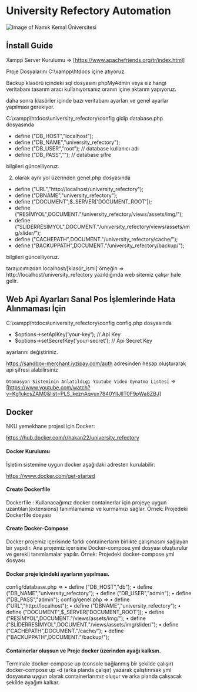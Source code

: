 # University Refectory Automation

![Image of Namık Kemal Üniversitesi](https://upload.wikimedia.org/wikipedia/tr/3/3d/Tekirda%C4%9F_Nam%C4%B1k_Kemal_%C3%9Cniversitesi_Logosu.png)

## İnstall Guide

Xampp Server Kurulumu => [https://www.apachefriends.org/tr/index.html]

Proje Dosyalarını C:\xampp\htdocs içine atıyoruz.

Backup klasörü içindeki sql dosyasını phpMyAdmin veya siz hangi veritabanı tasarım aracı kullanıyorsanız oranın içine aktarım yapıyoruz.

daha sonra klasörler içinde bazı veritabanı ayarları ve genel ayarlar yapılması gerekiyor.

C:\xampp\htdocs\university_refectory\config gidip database.php dosyasında

- define ("DB_HOST","localhost");
- define ("DB_NAME","university_refectory");
- define ("DB_USER","root"); // database kullanıcı adı
- define ("DB_PASS",""); // database şifre

bilgileri güncelliyoruz.

2. olarak aynı yol üzerinden genel.php dosyasında

- define ("URL","http://localhost/university_refectory");
- define ("DBNAME","university_refectory");
- define ("DOCUMENT",$_SERVER['DOCUMENT_ROOT']);
- define ("RESİMYOL",DOCUMENT."/university_refectory/views/assets/img/");
- define ("SLİDERRESİMYOL",DOCUMENT."/university_refectory/views/assets/img/slider/");
- define ("CACHEPATH",DOCUMENT."/university_refectory/cache/");
- define ("BACKUPPATH",DOCUMENT."/university_refectory/backup/");

bilgileri güncelliyoruz.

tarayıcımızdan localhost/[klasör_ismi] örneğin => http://localhost/university_refectory yazıldığında web sitemiz çalışır hale gelir.

## Web Api Ayarları Sanal Pos İşlemlerinde Hata Alınmaması İçin

C:\xampp\htdocs\university_refectory\config config.php dosyasında

- $options->setApiKey('your-key'); // Api Key
- $options->setSecretKey('your-secret'); // Api Secret Key

ayarlarını değiştiriniz.

https://sandbox-merchant.iyzipay.com/auth adresinden hesap oluşturarak api şifresi alabilirsiniz



`Otomasyon Sisteminin Anlatıldıgı Youtube Video Oynatma Listesi` => [https://www.youtube.com/watch?v=Kg1ukcsZAM0&list=PLS_keznAqvux7840YlIJllT0F9pWa8ZBJ]


## Docker

NKU yemekhane projesi için Docker:

https://hub.docker.com/r/hakan22/university_refectory

#### Docker Kurulumu

İşletim sistemine uygun docker aşağıdaki adresten kurulabilir:

https://www.docker.com/get-started

#### Create Dockerfile

Dockerfile : Kullanacağımız docker containerlar için projeye uygun uzantıları(extensions) tanımlamamızı ve kurmamızı sağlar.
Örnek: Projedeki Dockerfile dosyası 

#### Create Docker-Compose

Docker projemiz içerisinde farklı containerların birlikte çalışmasını sağlayan bir yapıdır. Ana projemiz içerisine Docker-compose.yml dosyası oluşturulur ve gerekli tanımlamalar yapılır. Örnek: Projedeki docker-compose.yml dosyası

#### Docker proje içindeki ayarların yapılması.

config/database.php =>
•	define ("DB_HOST","db");
•	define ("DB_NAME","university_refectory");
•	define ("DB_USER","admin");
•	define ("DB_PASS","admin");
config/genel.php =>
•	define ("URL","http://localhost");
•	define ("DBNAME","university_refectory");
•	define ("DOCUMENT",$_SERVER['DOCUMENT_ROOT']);
•	define ("RESİMYOL",DOCUMENT."/views/assets/img/");
•	define ("SLİDERRESİMYOL",DOCUMENT."/views/assets/img/slider/");
•	define ("CACHEPATH",DOCUMENT."/cache/");
•	define ("BACKUPPATH",DOCUMENT."/backup/");

#### Containerlar oluşsun ve Proje docker üzerinden ayağı kalksın.

Terminale docker-compose up (console bağlanmış bir şekilde çalışır) docker-compose up -d (arka planda çalışır) yazarak çalıştırırsak yml dosyasına uygun olarak containerlarımız oluşur ve arka planda çalışacak şekilde ayağım kalkar.







